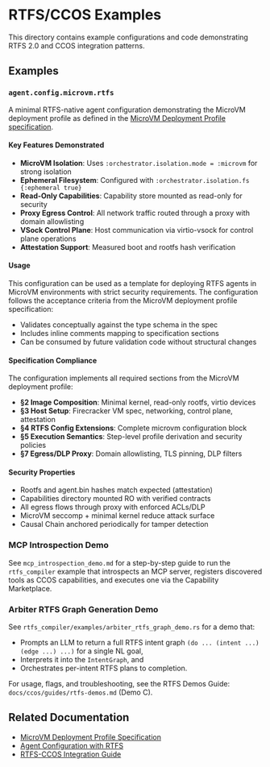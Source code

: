 # RTFS/CCOS Examples

This directory contains example configurations and code demonstrating RTFS 2.0 and CCOS integration patterns.

## Examples

### `agent.config.microvm.rtfs`

A minimal RTFS-native agent configuration demonstrating the MicroVM deployment profile as defined in the [MicroVM Deployment Profile specification](../rtfs-2.0/specs-incoming/19-microvm-deployment-profile.md).

#### Key Features Demonstrated

- **MicroVM Isolation**: Uses `:orchestrator.isolation.mode = :microvm` for strong isolation
- **Ephemeral Filesystem**: Configured with `:orchestrator.isolation.fs {:ephemeral true}`
- **Read-Only Capabilities**: Capability store mounted as read-only for security
- **Proxy Egress Control**: All network traffic routed through a proxy with domain allowlisting
- **VSock Control Plane**: Host communication via virtio-vsock for control plane operations
- **Attestation Support**: Measured boot and rootfs hash verification

#### Usage

This configuration can be used as a template for deploying RTFS agents in MicroVM environments with strict security requirements. The configuration follows the acceptance criteria from the MicroVM deployment profile specification:

- Validates conceptually against the type schema in the spec
- Includes inline comments mapping to specification sections
- Can be consumed by future validation code without structural changes

#### Specification Compliance

The configuration implements all required sections from the MicroVM deployment profile:

- **§2 Image Composition**: Minimal kernel, read-only rootfs, virtio devices
- **§3 Host Setup**: Firecracker VM spec, networking, control plane, attestation
- **§4 RTFS Config Extensions**: Complete microvm configuration block
- **§5 Execution Semantics**: Step-level profile derivation and security policies
- **§7 Egress/DLP Proxy**: Domain allowlisting, TLS pinning, DLP filters

#### Security Properties

- Rootfs and agent.bin hashes match expected (attestation)
- Capabilities directory mounted RO with verified contracts
- All egress flows through proxy with enforced ACLs/DLP
- MicroVM seccomp + minimal kernel reduce attack surface
- Causal Chain anchored periodically for tamper detection

### MCP Introspection Demo

See `mcp_introspection_demo.md` for a step-by-step guide to run the `rtfs_compiler` example that introspects an MCP server, registers discovered tools as CCOS capabilities, and executes one via the Capability Marketplace.

### Arbiter RTFS Graph Generation Demo

See `rtfs_compiler/examples/arbiter_rtfs_graph_demo.rs` for a demo that:
- Prompts an LLM to return a full RTFS intent graph `(do ... (intent ...) (edge ...) ...)` for a single NL goal,
- Interprets it into the `IntentGraph`, and
- Orchestrates per-intent RTFS plans to completion.

For usage, flags, and troubleshooting, see the RTFS Demos Guide: `docs/ccos/guides/rtfs-demos.md` (Demo C).

## Related Documentation

- [MicroVM Deployment Profile Specification](../rtfs-2.0/specs-incoming/19-microvm-deployment-profile.md)
- [Agent Configuration with RTFS](../rtfs-2.0/specs-incoming/17-agent-configuration-with-rtfs.md)
- [RTFS-CCOS Integration Guide](../rtfs-2.0/specs/13-rtfs-ccos-integration-guide.md) 